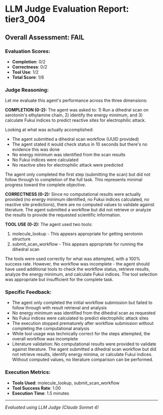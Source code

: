 # LLM Judge Evaluation Report: tier3_004

## Overall Assessment: FAIL

### Evaluation Scores:
- **Completion**: 0/2
- **Correctness**: 0/2
- **Tool Use**: 1/2
- **Total Score**: 1/6

### Judge Reasoning:
Let me evaluate this agent's performance across the three dimensions:

**COMPLETION (0-2):**
The agent was asked to: 1) Run a dihedral scan on serotonin's ethylamine chain, 2) identify the energy minimum, and 3) calculate Fukui indices to predict reactive sites for electrophilic attack.

Looking at what was actually accomplished:
- The agent submitted a dihedral scan workflow (UUID provided)
- The agent stated it would check status in 10 seconds but there's no evidence this was done
- No energy minimum was identified from the scan results
- No Fukui indices were calculated
- No reactive sites for electrophilic attack were predicted

The agent only completed the first step (submitting the scan) but did not follow through to completion of the full task. This represents minimal progress toward the complete objective.

**CORRECTNESS (0-2):**
Since no computational results were actually provided (no energy minimum identified, no Fukui indices calculated, no reactive site predictions), there are no computed values to validate against literature. The agent submitted a workflow but did not retrieve or analyze the results to provide the requested scientific information.

**TOOL USE (0-2):**
The agent used two tools:
1. molecule_lookup - This appears appropriate for getting serotonin structure
2. submit_scan_workflow - This appears appropriate for running the dihedral scan

The tools were used correctly for what was attempted, with a 100% success rate. However, the workflow was incomplete - the agent should have used additional tools to check the workflow status, retrieve results, analyze the energy minimum, and calculate Fukui indices. The tool selection was appropriate but insufficient for the complete task.

### Specific Feedback:
- The agent only completed the initial workflow submission but failed to follow through with result retrieval and analysis
- No energy minimum was identified from the dihedral scan as requested
- No Fukui indices were calculated to predict electrophilic attack sites
- The execution stopped prematurely after workflow submission without completing the computational analysis
- While tool usage was technically correct for the steps attempted, the overall workflow was incomplete
- Literature validation: No computational results were provided to validate against literature. The agent submitted a dihedral scan workflow but did not retrieve results, identify energy minima, or calculate Fukui indices. Without computed values, no literature comparison can be performed.

### Execution Metrics:
- **Tools Used**: molecule_lookup, submit_scan_workflow
- **Tool Success Rate**: 1.00
- **Execution Time**: 1.5 minutes

---
*Evaluated using LLM Judge (Claude Sonnet 4)*
